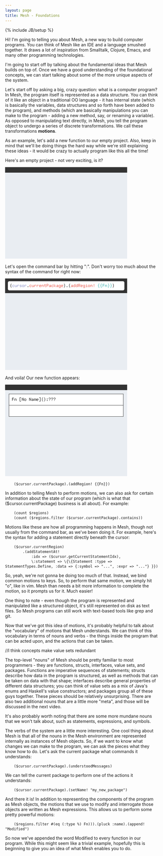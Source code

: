 ```yaml
---
layout: page
title: Mesh - Foundations
---
```

{% include JB/setup %}

Hi! I'm going to telling you about Mesh, a new way to build computer programs. You can think of Mesh like an IDE and a language smushed together. It draws a lot of inspiration from Smalltalk, Clojure, Emacs, and many other programming technologies.

I'm going to start off by talking about the fundamental ideas that Mesh builds on top of. Once we have a good understanding of the foundational concepts, we can start talking about some of the more unique aspects of the system.

Let's start off by asking a big, crazy question: what is a computer program? In Mesh, the program itself is represented as a data structure. You can think of it like an object in a traditional OO language - it has internal state (which is basically the variables, data structures and so forth have been added to the program), and methods (which are basically manipulations you can make to the program - adding a new method, say, or renaming a variable). As opposed to manipulating text directly, in Mesh, you tell the program object to undergo a series of discrete transformations. We call these transformations **motions**.

As an example, let's add a new function to our empty project. Also, keep in mind that we'll be doing things the hard way while we're still explaining these ideas - it would be crazy to actually program like this all the time!

Here's an empty project - not very exciting, is it?

![](/assets/mocks/output.png)

Let's open the command bar by hitting ":". Don't worry too much about the syntax of the command for right now:

![](/assets/mocks/output2.png)

And voila! Our new function appears:

![](/assets/mocks/output3.png)

```
 	($cursor.currentPackage).(addRegion! {{Fn}})
```

In addition to telling Mesh to perform motions, we can also ask for certain information about the state of our program (which is what that ($cursor.currentPackage) business is all about). For example:

```
	(count $regions)
	(count ($regions.filter ($cursor.currentPackage).contains))
```

Motions like these are how all programming happens in Mesh, though not usually from the command bar, as we've been doing it. For example, here's the syntax for adding a statement directly beneath the cursor:

```
	($cursor.currentRegion)
		.(addStatementAt!
			:idx => ($cursor.getCurrentStatementIdx),
			\:statement => \{\{Statement :type => StatementTypes.Define, :data => {:symbol => "...", :expr => "..."} }})
```
So, yeah, we're not gonna be doing too much of that. Instead, we bind common motions to keys. So, to perform that same motion, we simply hit "o", like in vim. Mesh than needs a bit more information to complete the motion, so it prompts us for it. Much easier!

One thing to note - even though the program is represented and manipulated like a structured object, it's still represented on disk as text files. So Mesh programs can still work with text-based tools like grep and git.

Now that we've got this idea of motions, it's probably helpful to talk about the "vocabulary" of motions that Mesh understands. We can think of this vocabulary in terms of nouns and verbs - the things inside the program that can be acted upon, and the actions that can be taken.

//I think concepts make value sets redundant

The top-level "nouns" of Mesh should be pretty familiar to most programmers - they are functions, structs, interfaces, value sets, and packages. Functions are imperative sequences of statements; structs describe how data in the program is structured, as well as methods that can be taken on data with that shape; interfaces describe general properties of different data structures; you can think of value sets as a mix of Java's enums and Haskell's value constructors; and packages group all of these guys together. These pieces should be relatively unsurprising. There are also two additional nouns that are a little more "meta", and those will be discussed in the next video.

It's also probably worth noting that there are some more mundane nouns that we won't talk about, such as statements, expressions, and symbols.

The verbs of the system are a little more interesting. One cool thing about Mesh is that all of the nouns in the Mesh environment are represented internally as instances of Mesh objects. So, if we want to know what changes we can make to the program, we can ask the pieces what they know how to do. Let's ask the current package what commands it understands:

```
	($cursor.currentPackage).(understoodMessages)
```

We can tell the current package to perform one of the actions it understands:

```
	($cursor.currentPackage).(setName! "my_new_package")
```

And there it is! In addition to representing the components of the program as Mesh objects, the motions that we use to modify and interrogate those objects are written as Mesh expressions. This allows us to perform some pretty powerful motions:

```
	($regions.filter #(eq (:type %) Fn))).(pluck :name).(append! "Modified")
```

So now we've appended the word Modified to every function in our program. While this might seem like a trivial example, hopefully this is beginning to give you an idea of what Mesh enables you to do.

